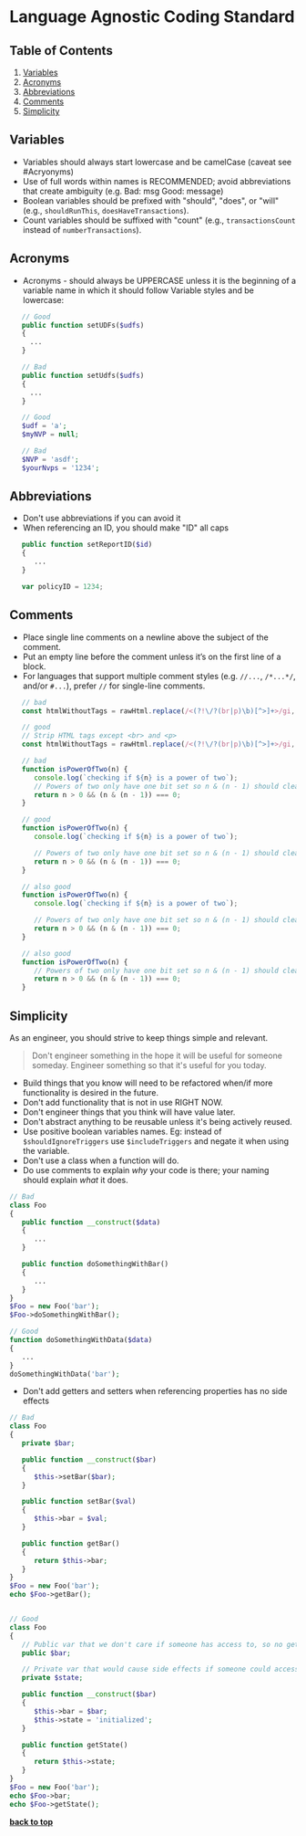 Language Agnostic Coding Standard
=====================

## Table of Contents
1. [Variables](#variables)
1. [Acronyms](#acronyms)
1. [Abbreviations](#abbreviations)
1. [Comments](#comments)
1. [Simplicity](#simplicity)

## Variables
- Variables should always start lowercase and be camelCase (caveat see #Acryonyms)
- Use of full words within names is RECOMMENDED; avoid abbreviations that create ambiguity (e.g. Bad: msg Good: message)
- Boolean variables should be prefixed with "should", "does", or "will" (e.g., `shouldRunThis`, `doesHaveTransactions`).
- Count variables should be suffixed with "count" (e.g., `transactionsCount` instead of `numberTransactions`).

## Acronyms
- Acronyms - should always be UPPERCASE unless it is the beginning of a variable name in which it should follow Variable
styles and be lowercase:

```PHP
   // Good
   public function setUDFs($udfs)
   {
     ...
   }

   // Bad
   public function setUdfs($udfs)
   {
     ...
   }

   // Good
   $udf = 'a';
   $myNVP = null;

   // Bad
   $NVP = 'asdf';
   $yourNvps = '1234';
```

## Abbreviations
- Don't use abbreviations if you can avoid it
- When referencing an ID, you should make "ID" all caps

```php
   public function setReportID($id)
   {
      ...
   }
```

```js
   var policyID = 1234;
```

## Comments
- Place single line comments on a newline above the subject of the comment.
- Put an empty line before the comment unless it’s on the first line of a block.
- For languages that support multiple comment styles (e.g. `//...`, `/*...*/`, and/or `#...`), prefer `//` for single-line comments.

```js
   // bad
   const htmlWithoutTags = rawHtml.replace(/<(?!\/?(br|p)\b)[^>]+>/gi, ''); // Strip HTML tags except <br> and <p>

   // good
   // Strip HTML tags except <br> and <p>
   const htmlWithoutTags = rawHtml.replace(/<(?!\/?(br|p)\b)[^>]+>/gi, '');

   // bad
   function isPowerOfTwo(n) {
      console.log(`checking if ${n} is a power of two`);
      // Powers of two only have one bit set so n & (n - 1) should clear it
      return n > 0 && (n & (n - 1)) === 0;
   }

   // good
   function isPowerOfTwo(n) {
      console.log(`checking if ${n} is a power of two`);

      // Powers of two only have one bit set so n & (n - 1) should clear it
      return n > 0 && (n & (n - 1)) === 0;
   }

   // also good
   function isPowerOfTwo(n) {
      console.log(`checking if ${n} is a power of two`);

      // Powers of two only have one bit set so n & (n - 1) should clear it
      return n > 0 && (n & (n - 1)) === 0;
   }

   // also good
   function isPowerOfTwo(n) {
      // Powers of two only have one bit set so n & (n - 1) should clear it
      return n > 0 && (n & (n - 1)) === 0;
   }
```

## Simplicity
As an engineer, you should strive to keep things simple and relevant.

> Don't engineer something in the hope it will be useful for someone someday. Engineer something so that it's useful for
you today.

- Build things that you know will need to be refactored when/if more functionality is desired in the future.
- Don't add functionality that is not in use RIGHT NOW.
- Don't engineer things that you think will have value later.
- Don't abstract anything to be reusable unless it's being actively reused.
- Use positive boolean variables names. Eg: instead of `$shouldIgnoreTriggers` use `$includeTriggers` and negate it when
using the variable.
- Don't use a class when a function will do.
- Do use comments to explain _why_ your code is there; your naming should explain _what_ it does.

```php
// Bad
class Foo
{
   public function __construct($data)
   {
      ...
   }

   public function doSomethingWithBar()
   {
      ...
   }
}
$Foo = new Foo('bar');
$Foo->doSomethingWithBar();

// Good
function doSomethingWithData($data)
{
   ...
}
doSomethingWithData('bar');
```

- Don't add getters and setters when referencing properties has no side effects

```php
// Bad
class Foo
{
   private $bar;

   public function __construct($bar)
   {
      $this->setBar($bar);
   }

   public function setBar($val)
   {
      $this->bar = $val;
   }

   public function getBar()
   {
      return $this->bar;
   }
}
$Foo = new Foo('bar');
echo $Foo->getBar();


// Good
class Foo
{
   // Public var that we don't care if someone has access to, so no getters or setters
   public $bar;

   // Private var that would cause side effects if someone could access it
   private $state;

   public function __construct($bar)
   {
      $this->bar = $bar;
      $this->state = 'initialized';
   }

   public function getState()
   {
      return $this->state;
   }
}
$Foo = new Foo('bar');
echo $Foo->bar;
echo $Foo->getState();
```

**[back to top](#table-of-contents)**
